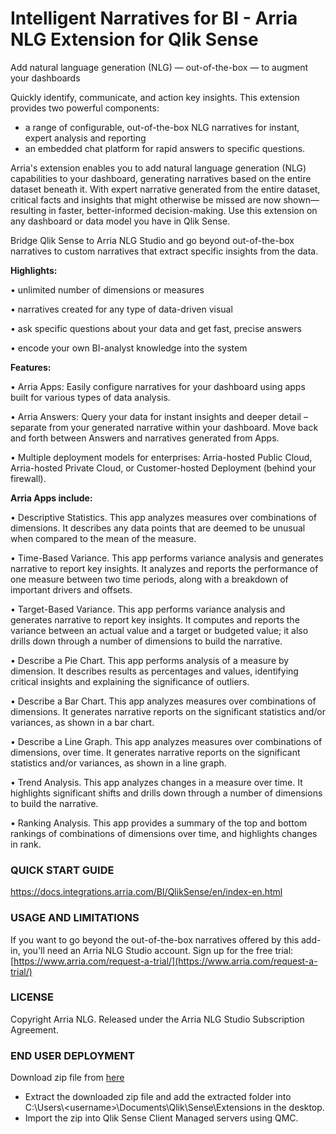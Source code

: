 # Intelligent Narratives for BI - Arria NLG Extension for Qlik Sense

Add natural language generation (NLG) — out-of-the-box — to augment your dashboards

Quickly identify, communicate, and action key insights. This extension provides two powerful components:

- a range of configurable, out-of-the-box NLG narratives for instant, expert analysis and reporting
- an embedded chat platform for rapid answers to specific questions.

Arria&#39;s extension enables you to add natural language generation (NLG) capabilities to your dashboard, generating narratives based on the entire dataset beneath it. With expert narrative generated from the entire dataset, critical facts and insights that might otherwise be missed are now shown—resulting in faster, better-informed decision-making. Use this extension on any dashboard or data model you have in Qlik Sense.

Bridge Qlik Sense to Arria NLG Studio and go beyond out-of-the-box narratives to custom narratives that extract specific insights from the data.

**Highlights:**

• unlimited number of dimensions or measures

• narratives created for any type of data-driven visual

• ask specific questions about your data and get fast, precise answers

• encode your own BI-analyst knowledge into the system

**Features:**

• Arria Apps: Easily configure narratives for your dashboard using apps built for various types of data analysis.

• Arria Answers: Query your data for instant insights and deeper detail – separate from your generated narrative within your dashboard. Move back and forth between Answers and narratives generated from Apps.

• Multiple deployment models for enterprises: Arria-hosted Public Cloud, Arria-hosted Private Cloud, or Customer-hosted Deployment (behind your firewall).

**Arria Apps include:**

• Descriptive Statistics. This app analyzes measures over combinations of dimensions. It describes any data points that are deemed to be unusual when compared to the mean of the measure.

• Time-Based Variance. This app performs variance analysis and generates narrative to report key insights. It analyzes and reports the performance of one measure between two time periods, along with a breakdown of important drivers and offsets.

• Target-Based Variance. This app performs variance analysis and generates narrative to report key insights. It computes and reports the variance between an actual value and a target or budgeted value; it also drills down through a number of dimensions to build the narrative.

• Describe a Pie Chart. This app performs analysis of a measure by dimension. It describes results as percentages and values, identifying critical insights and explaining the significance of outliers.

• Describe a Bar Chart. This app analyzes measures over combinations of dimensions. It generates narrative reports on the significant statistics and/or variances, as shown in a bar chart.

• Describe a Line Graph. This app analyzes measures over combinations of dimensions, over time. It generates narrative reports on the significant statistics and/or variances, as shown in a line graph.

• Trend Analysis. This app analyzes changes in a measure over time. It highlights significant shifts and drills down through a number of dimensions to build the narrative.

• Ranking Analysis. This app provides a summary of the top and bottom rankings of combinations of dimensions over time, and highlights changes in rank.

### QUICK START GUIDE

 https://docs.integrations.arria.com/BI/QlikSense/en/index-en.html

### USAGE AND LIMITATIONS

If you want to go beyond the out-of-the-box narratives offered by this add-in, you&#39;ll need an Arria NLG Studio account. Sign up for the free trial: [https://www.arria.com/request-a-trial/](https://www.arria.com/request-a-trial/)

### LICENSE

Copyright Arria NLG. Released under the Arria NLG Studio Subscription Agreement.

### END USER DEPLOYMENT

Download zip file from [here](https://prod.downloads.arria.com/s1/files/pubs3.studio.arria.com/files/QlikSense/add-in/latest)

- Extract the downloaded zip file and add the extracted folder into C:\Users\\<username\>\Documents\Qlik\Sense\Extensions in the desktop.
- Import the zip into Qlik Sense Client Managed servers using QMC.

